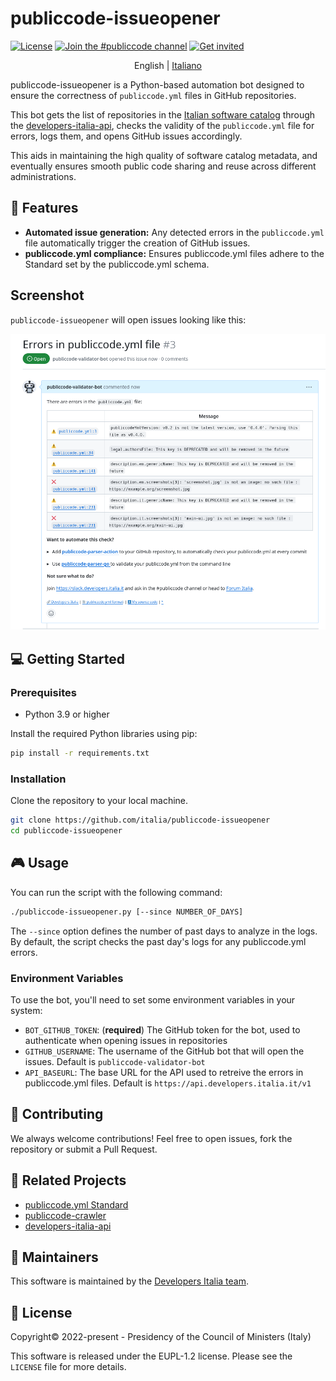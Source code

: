 # publiccode-issueopener

[![License](https://img.shields.io/github/license/italia/publiccode-issueopener.svg)](https://github.com/italia/publiccode-issueopener/blob/main/LICENSE)
[![Join the #publiccode channel](https://img.shields.io/badge/Slack%20channel-%23publiccode-blue.svg)](https://app.slack.com/client/T6C27AXE0/CAM3F785T)
[![Get invited](https://slack.developers.italia.it/badge.svg)](https://slack.developers.italia.it/)

<p align="center">
  English | 
  <a href="README.it.md">Italiano</a>
</p>

publiccode-issueopener is a Python-based automation bot designed to ensure the correctness
of `publiccode.yml` files in GitHub repositories.

This bot gets the list of repositories in the [Italian software catalog](https://developers.italia.it/en/search)
through the [developers-italia-api](https://github.com/italia/developers-italia-api),
checks the validity of the `publiccode.yml` file for errors, logs them, and opens GitHub issues
accordingly.

This aids in maintaining the high quality of software catalog metadata, and eventually
ensures smooth public code sharing and reuse across different administrations.

## 🚀 Features

- **Automated issue generation:** Any detected errors in the `publiccode.yml` file
automatically trigger the creation of GitHub issues.
- **publiccode.yml compliance:** Ensures publiccode.yml files adhere to the Standard set
by the publiccode.yml schema.

## Screenshot

`publiccode-issueopener` will open issues looking like this:

![image](./images/screenshot.png)


## 💻 Getting Started

### Prerequisites

- Python 3.9 or higher

Install the required Python libraries using pip:

```bash
pip install -r requirements.txt
```

### Installation

Clone the repository to your local machine.

```bash
git clone https://github.com/italia/publiccode-issueopener
cd publiccode-issueopener
```

## 🎮 Usage

You can run the script with the following command:

```bash
./publiccode-issueopener.py [--since NUMBER_OF_DAYS]

```

The `--since` option defines the number of past days to analyze in the logs.
By default, the script checks the past day's logs for any publiccode.yml errors.

### Environment Variables

To use the bot, you'll need to set some environment variables in your system:

- `BOT_GITHUB_TOKEN`: (**required**) The GitHub token for the bot, used to authenticate when opening issues in repositories
- `GITHUB_USERNAME`: The username of the GitHub bot that will open the issues. Default is `publiccode-validator-bot`
- `API_BASEURL`: The base URL for the API used to retreive the errors in publiccode.yml files. Default is `https://api.developers.italia.it/v1`

## 🤝 Contributing

We always welcome contributions! Feel free to open issues, fork the repository or submit a Pull Request.

## 🔗 Related Projects

* [publiccode.yml Standard](https://github.com/publiccodeyml/publiccode.yml)
* [publiccode-crawler](https://github.com/italia/publiccode-crawler)
* [developers-italia-api](https://github.com/italia/developers-italia-api)

## 👥 Maintainers

This software is maintained by the [Developers Italia team](https://developers.italia.it).

## 📄 License

Copyright© 2022-present - Presidency of the Council of Ministers (Italy)

This software is released under the EUPL-1.2 license. Please see the `LICENSE` file for more details.
